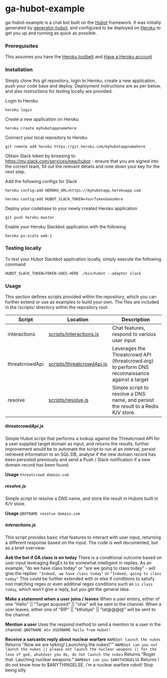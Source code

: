 # ga-hubot-example

ga-hubot-example is a chat bot built on the [Hubot][hubot] framework. It was
initially generated by [generator-hubot][generator-hubot], and configured to be
deployed on [Heroku][heroku] to get you up and running as quick as possible.

[heroku]: http://www.heroku.com
[hubot]: http://hubot.github.com
[generator-hubot]: https://github.com/github/generator-hubot


### Prerequisites

This assumes you have the [Heroku toolbelt][heroku-toolbelt] and [Have a Heroku account][heroku]

[heroku-toolbelt]: https://toolbelt.heroku.com/
[heroku]: http://www.heroku.com

### Installation

Simply clone this git repository, login to Heroku, create a new application, push your code base and deploy. Deployment instructions are as per below, and also instructions for testing locally are provided.

Login to Heroku

`heroku login`

Create a new application on Heroku

`heroku create myhubotappnamehere`

Connect your local repository to Heroku

`git remote add heroku https://git.heroku.com/myhubotappnamehere`

Obtain Slack token by browsing to https://my.slack.com/services/new/hubot - ensure that you are signed into the correct team, fill out the relevant details and note down your key for the next step.

Add the following configs for Slack

`heroku config:add HEROKU_URL=https://myhubotapp.herokuapp.com`

`heroku config:add HUBOT_SLACK_TOKEN=YourTokenGoesHere`

Deploy your codebase to your newly created Heroku application

`git push heroku master`

Enable your Heroku Slackbot application with the following

`heroku ps:scale web:1`

### Testing locally

To test your Hubot Slackbot application locally, simply execute the following command

`HUBOT_SLACK_TOKEN=TOKEN-GOES-HERE ./bin/hubot --adapter slack`


### Usage

This section defines scripts provided within the repository, which you can further extend or use as examples to build your own. The files are included in the /scripts/ directory within the repository root.

| Script | Location| Description|
| ------ | ------ | ------ |
| interactions | [scripts/interactions.js](scripts/interactions.js) | Chat features, respond to various user input
| threatcrowdApi | [scripts/threatcrowdApi.js](scripts/threatcrowdApi.js) | Leverages the Threatcrowd API (threatcrowd.org) to perform DNS reconnaissance against a target
| resolve | [scripts/resolve.js](scripts/resolve.js) | Simple script to resolve a DNS name, and persist the result to a Redis K/V store.

##### threatcrowdApi.js
Simple Hubot script that performs a lookup against the Threatcrowd API for a user supplied target domain as input, and returns the results. further improvement would be to automate the script to run at an interval, persist retrieved information to an SQL DB, analyse if the new domain record has been persisted previously and send a Push / Slack notification if a new domain record has been found.

**Usage**
`threatcrowd domain.com`

##### resolve.js

Simple script to resolve a DNS name, and store the result in Hubots built in K/V store.

**Usage**
`@BOTNAME resolve domain.com`


##### interactions.js

This script provides basic chat features to interact with user input, returning a different response based on the input. The code is well documented, but as a brief overview:

**Ask the bot if GA class is on today**
There is a conditional outcome based on user input leveraging RegEx to be somewhat intelligent in replies. As an example, "do we have class today" or "are we going to class today" - will give the replies:
``"Indeed, we have class today"`` or ``"Indeed, going to class today"``
This could be further extended with or else if conditions to satisfy non matching regex or even additinal regex conditions such as `is class today`, which won't give a reply, but you get the general idea.

**Make a statement when a user joins / leaves**
When a user enters, either of one "Hello" || "Target acquired" || "ohai" will be sent to the channel.
When a user leaves, either one of "RIP" || "kthxbye" || "lat@@@@" will be sent to the channel.

**Mention a user**
Uses the respond method to send a mention to a user in the channel.
`@BOTNAME mtn USERNAME hello from Hubot!`


**Receive a sarcastic reply about nuclear warfare**
`NAMEbot launch the nukes`
Returns "Now we are talking! Launching the nukes!""
`NAMEbot can you not launch the nukes || please not launch the nuclear weapons || for the love of god, whatever you do, do not launch the nukes`
Returns "Roger that. Lauching nuclear weapons."
`NAMEbot can you $ANYTHINGELSE`
Returns I do not know how to $ANYTHINGELSE, i'm a nuclear warfare robot! Stop being silly
